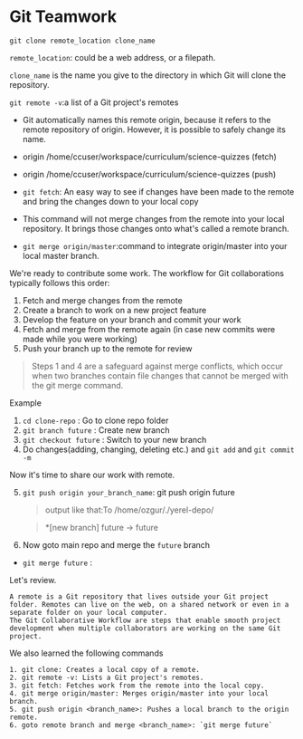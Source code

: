 # Git Teamwork

`git clone remote_location clone_name`

`remote_location`: could be a web address, or a filepath.

`clone_name` is the name you give to the directory in which Git will clone the repository. 

`git remote -v`:a list of a Git project's remotes

- Git automatically names this remote origin, because it refers to the remote repository of origin. However, it is possible to safely change its name. 
 - origin    /home/ccuser/workspace/curriculum/science-quizzes (fetch)
 - origin    /home/ccuser/workspace/curriculum/science-quizzes (push)

- `git fetch`: An easy way to see if changes have been made to the remote and bring the changes down to your local copy
 - This command will not merge changes from the remote into your local repository. It brings those changes onto what's called a remote branch. 
 - `git merge origin/master`:command to integrate origin/master into your local master branch.
 
We're ready to contribute some work. The workflow for Git collaborations typically follows this order:

  1.  Fetch and merge changes from the remote
  2.  Create a branch to work on a new project feature
  3.  Develop the feature on your branch and commit your work
  4.  Fetch and merge from the remote again (in case new commits were made while you were working)
  5.  Push your branch up to the remote for review
  
  >Steps 1 and 4 are a safeguard against merge conflicts, which occur when two branches contain file changes that cannot be merged with the git merge command.

Example

1. `cd clone-repo` : Go to clone repo folder
2. `git branch future` : Create new branch
3. `git checkout future` : Switch to your new branch
4. Do changes(adding, changing, deleting etc.) and `git add` and `git commit -m`

  Now it's time to share our work with remote. 

5. `git push origin your_branch_name`: git push origin future

    > output like that:To /home/ozgur/./yerel-depo/
    
    > *[new branch]      future -> future

6. Now goto main repo and merge the `future` branch
 - `git merge future` : 

Let's review.

    A remote is a Git repository that lives outside your Git project folder. Remotes can live on the web, on a shared network or even in a separate folder on your local computer.
    The Git Collaborative Workflow are steps that enable smooth project development when multiple collaborators are working on the same Git project.

We also learned the following commands

    1. git clone: Creates a local copy of a remote.
    2. git remote -v: Lists a Git project's remotes.
    3. git fetch: Fetches work from the remote into the local copy.
    4. git merge origin/master: Merges origin/master into your local branch.
    5. git push origin <branch_name>: Pushes a local branch to the origin remote.
    6. goto remote branch and merge <branch_name>: `git merge future`



